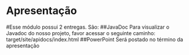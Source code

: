 # Apresentação

#Esse módulo possui 2 entregas. São:
##JavaDoc
Para visualizar o Javadoc do nosso projeto, favor acessar o seguinte caminho: target/site/apidocs/index.html
##PowerPoint
Será postado no término da apresentação
